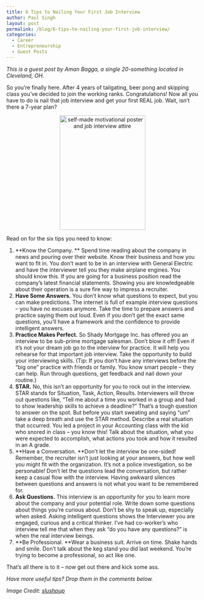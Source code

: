```yaml
---
title: 6 Tips to Nailing Your First Job Interview
author: Paul Singh
layout: post
permalink: /blog/6-tips-to-nailing-your-first-job-interview/
categories:
  - Career
  - Entrepreneurship
  - Guest Posts
---
```

<p style="text-align: left;">
  <em>This is a guest post by Aman Bagga, a single 20-something located in Cleveland, OH.</em>
</p>

<p style="text-align: left;">
  So you’re finally here. After 4 years of tailgating, beer pong and skipping class you’ve decided to join the working ranks. Congratulations! Now all you have to do is nail that job interview and get your first REAL job. Wait, isn’t there a 7-year plan?
</p>

<p style="text-align: center;">
  <a href="http://www.flickr.com/photos/slushpup/420118457/"><img class="size-medium wp-image-90 aligncenter" title="self-made motivational poster and job interview attire" src="http://www.resultsjunkies.com/wp-content/uploads/2008/07/420118457_b8ae6981a6-225x300.jpg" alt="self-made motivational poster and job interview attire" width="225" height="300" /></a>
</p>

<p style="text-align: left;">
  Read on for the six tips you need to know:<!--more-->
</p>

  1. **Know the Company. ** Spend time reading about the company in news and pouring over their website. Know their business and how you want to fit in. You don’t want to be in an interview with General Electric and have the interviewer tell you they make airplane engines. You should know this. If you are going for a business position read the company’s latest financial statements. Showing you are knowledgeable about their operation is a sure fire way to impress a recruiter.
  2. **Have Some Answers.** You don’t know what questions to expect, but you can make predictions. The internet is full of example interview questions &#8211; you have no excuses anymore. Take the time to prepare answers and practice saying them out loud. Even if you don’t get the exact same questions, you’ll have a framework and the confidence to provide intelligent answers.
  3. **Practice Makes Perfect.** So Shady Mortgage Inc. has offered you an interview to be sub-prime mortgage salesman. Don’t blow it off! Even if it’s not your dream job go to the interview for practice. It will help you rehearse for that important job interview. Take the opportunity to build your interviewing skills. (Tip: If you don’t have any interviews before the “big one” practice with friends or family. You know smart people &#8211; they can help. Run through questions, get feedback and nail down your routine.)
  4. **STAR.** No, this isn’t an opportunity for you to rock out in the interview. STAR stands for Situation, Task, Action, Results. Interviewers will throw out questions like, “Tell me about a time you worked in a group and had to show leadership skills to achieve a deadline?” That’s a tough question to answer on the spot. But before you start sweating and saying “um” take a deep breath and use the STAR method. Describe a real situation that occurred. You led a project in your Accounting class with the kid who snored in class – you know this! Talk about the situation, what you were expected to accomplish, what actions you took and how it resulted in an A grade.
  5. **Have a Conversation. **Don’t let the interview be one-sided! Remember, the recruiter isn’t just looking at your answers, but how well you might fit with the organization. It’s not a police investigation, so be personable! Don’t let the questions lead the conversation, but rather keep a casual flow with the interview. Having awkward silences between questions and answers is not what you want to be remembered for.
  6. **Ask Questions.** This interview is an opportunity for you to learn more about the company and your potential role. Write down some questions about things you’re curious about. Don’t be shy to speak up, especially when asked. Asking intelligent questions shows the Interviewer you are engaged, curious and a critical thinker. I’ve had co-worker’s who interview tell me that when they ask “do you have any questions?” is when the real interview beings.
  7. **Be Professional. **Wear a business suit. Arrive on time. Shake hands and smile. Don’t talk about the keg stand you did last weekend. You’re trying to become a professional, so act like one.

That&#8217;s all there is to it &#8211; now get out there and kick some ass.

*Have more useful tips? Drop them in the comments below.*

<p style="text-align: left;">
  <em>Image Credit: <a title="Link to slushpup's photostream" href="http://www.flickr.com/photos/slushpup/">slushpup</a></em>
</p>